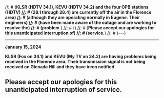 [//]: # (---)
[//]: # (**December 28, 2021**)
[//]: # ()
[//]: # (**KLSR (HDTV 34.1), KEVU (HDTV 34.2) and the four OPB stations (HDTV)
[//]: # (28.1 through 28.4) are currently off the air in the Florence area)
[//]: # (although they are operating normally in Eugene.  Their engineers)
[//]: # (have been made aware of the outage and are working to resolve the)
[//]: # (problem.**)
[//]: # ()
[//]: # (**Please accept our apologies for this unanticipated interruption of)
[//]: # (service.**)
[//]: # (---)

---
**January 15, 2024**

**KLSR (Fox on 34.1) and KEVU (My TV on 34.2) are having problems
being received in the Florence area.  Their transmission signal is not
being received on Glenada Hill and they have been notified.**

**Please accept our apologies for this unanticipated interruption of
service.**
---
